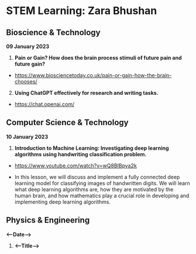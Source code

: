 # STEM Learning: Zara Bhushan

## Bioscience & Technology

**09 January 2023**

1. **Pain or Gain? How does the brain process stimuli of future pain and future gain?**

- https://www.biosciencetoday.co.uk/pain-or-gain-how-the-brain-chooses/

2. **Using ChatGPT effectively for research and writing tasks.**

- https://chat.openai.com/


## Computer Science & Technology

**10 January 2023**

1. **Introduction to Machine Learning: Investigating deep learning algorithms using handwriting classification problem.**

- https://www.youtube.com/watch?v=wQ8BIBpya2k

- In this lesson, we will discuss and implement a fully connected deep learning model for classifying images of handwritten digits. We will learn what deep learning algorithms are, how they are motivated by the human brain, and how mathematics play a crucial role in developing and implementing deep learning algorithms.


## Physics & Engineering

**<--Date-->**

1. **<--Title-->**
